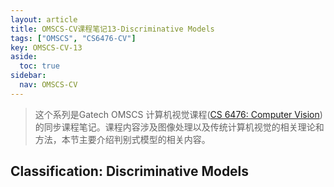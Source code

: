 ```yaml
---
layout: article
title: OMSCS-CV课程笔记13-Discriminative Models
tags: ["OMSCS", "CS6476-CV"]
key: OMSCS-CV-13
aside:
  toc: true
sidebar:
  nav: OMSCS-CV
---
```


> 这个系列是Gatech OMSCS 计算机视觉课程([CS 6476: Computer Vision](https://omscs.gatech.edu/cs-6476-computer-vision))的同步课程笔记。课程内容涉及图像处理以及传统计算机视觉的相关理论和方法，本节主要介绍判别式模型的相关内容。
<!--more-->

## Classification: Discriminative Models